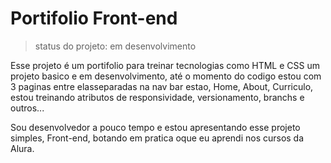    # Portifolio Front-end 
   > status do projeto: em desenvolvimento 

  Esse projeto é um portifolio para treinar tecnologias como HTML e CSS um projeto basico e em desenvolvimento, até o momento do codigo estou com 3 paginas entre elasseparadas na nav bar estao, Home, About, Curriculo, estou treinando atributos de responsividade, versionamento, branchs e outros...
  
  Sou desenvolvedor a pouco tempo e estou apresentando esse projeto simples, Front-end, botando em pratica oque eu aprendi nos cursos da Alura. 